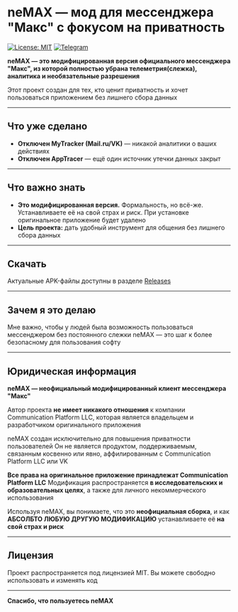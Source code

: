 # neMAX — мод для мессенджера "Макс" с фокусом на приватность

[![License: MIT](https://img.shields.io/badge/License-MIT-yellow.svg)](https://opensource.org/licenses/MIT) [![Telegram](https://img.shields.io/badge/Telegram-2CA5E0?style=for-the-badge&logo=telegram&logoColor=white)](https://t.me/nemax_mod)

**neMAX — это модифицированная версия официального мессенджера "Макс", из которой полностью убрана телеметрия(слежка), аналитика и необязательные разрешения**

Этот проект создан для тех, кто ценит приватность и хочет пользоваться приложением без лишнего сбора данных

---

## Что уже сделано

* **Отключен MyTracker (Mail.ru/VK)** — никакой аналитики о ваших действиях
* **Отключен AppTracer** — ещё один источник утечки данных закрыт

---

## Что важно знать

* **Это модифицированная версия.** Формальность, но всё-же. Устанавливаете её на свой страх и риск. При установке оригинальное приложение будет удалено
* **Цель проекта:** дать удобный инструмент для общения без лишнего сбора данных

---

## Скачать

Актуальные APK-файлы доступны в разделе [Releases](https://github.com/nemax-dev/nemax-android/releases)

---

## Зачем я это делаю

Мне важно, чтобы у людей была возможность пользоваться мессенджером без постоянного слежки
neMAX — это шаг к более безопасному для пользования софту

---

## Юридическая информация

**neMAX — неофициальный модифицированный клиент мессенджера "Макс"**

Автор проекта **не имеет никакого отношения** к компании Communication Platform LLC, которая является владельцем и разработчиком оригинального приложения

neMAX создан исключительно для повышения приватности пользователей
Он не является продуктом, поддерживаемым, связанным косвенно или явно, аффилированным с Communication Platform LLC или VK

**Все права на оригинальное приложение принадлежат Communication Platform LLC**
Модификация распространяется **в исследовательских и образовательных целях**, а также для личного некоммерческого использования

Используя neMAX, вы понимаете, что это **неофициальная сборка**, и как **АБСОЛБТО ЛЮБУЮ ДРУГУЮ МОДИФИКАЦИЮ** устанавливаете её **на свой страх и риск**

---

## Лицензия

Проект распространяется под лицензией MIT. Вы можете свободно использовать и изменять код

---

**Спасибо, что пользуетесь neMAX**
